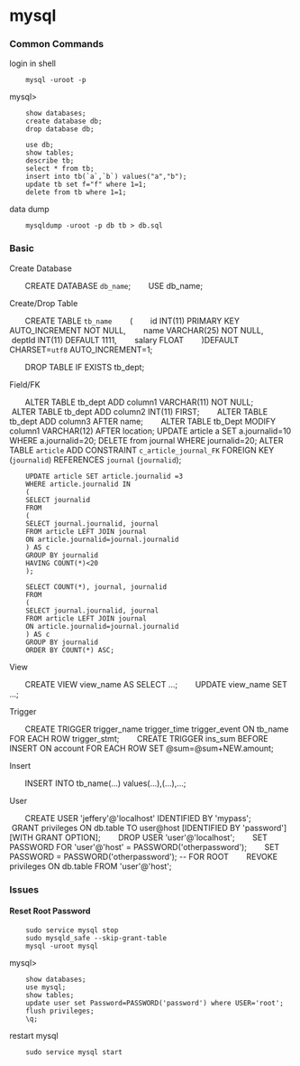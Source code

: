 # mysql

### Common Commands

login in shell

        mysql -uroot -p

mysql>

        show databases;
        create database db;
        drop database db;

        use db;
        show tables;
        describe tb;
        select * from tb;
        insert into tb(`a`,`b`) values("a","b");
        update tb set f="f" where 1=1;
        delete from tb where 1=1;

data dump

        mysqldump -uroot -p db tb > db.sql
        
        
### Basic

Create Database

        CREATE DATABASE `db_name`;
        USE db_name;

Create/Drop Table

        CREATE TABLE `tb_name`
        (
        id INT(11) PRIMARY KEY AUTO_INCREMENT NOT NULL,
        name VARCHAR(25) NOT NULL,
        deptId INT(11) DEFAULT 1111,
        salary FLOAT
        )DEFAULT CHARSET=`utf8` AUTO_INCREMENT=1;
        
        DROP TABLE IF EXISTS tb_dept;
        
        
Field/FK

        ALTER TABLE tb_dept ADD column1 VARCHAR(11) NOT NULL;
        ALTER TABLE tb_dept ADD column2 INT(11) FIRST;
        ALTER TABLE tb_dept ADD column3 AFTER name;
        ALTER TABLE tb_Dept MODIFY column1 VARCHAR(12) AFTER location;
        UPDATE article a SET a.journalid=10 WHERE a.journalid=20;
        DELETE from journal WHERE journalid=20;
        ALTER TABLE `article` ADD CONSTRAINT `c_article_journal_FK` FOREIGN KEY (`journalid`)  REFERENCES `journal` (`journalid`);
        
        UPDATE article SET article.journalid =3 
        WHERE article.journalid IN
        (
        SELECT journalid 
        FROM 
        (
        SELECT journal.journalid, journal 
        FROM article LEFT JOIN journal 
        ON article.journalid=journal.journalid
        ) AS c 
        GROUP BY journalid
        HAVING COUNT(*)<20
        );
        
        SELECT COUNT(*), journal, journalid 
        FROM
        (
        SELECT journal.journalid, journal 
        FROM article LEFT JOIN journal 
        ON article.journalid=journal.journalid
        ) AS c 
        GROUP BY journalid 
        ORDER BY COUNT(*) ASC;
        
View

        CREATE VIEW view_name AS SELECT ...;
        UPDATE view_name SET ...;
        
Trigger

        CREATE TRIGGER trigger_name trigger_time trigger_event ON tb_name FOR EACH ROW trigger_stmt;
        CREATE TRIGGER ins_sum BEFORE INSERT ON account FOR EACH ROW SET @sum=@sum+NEW.amount;
        
        
Insert

        INSERT INTO tb_name(...) values(...),(...),...;
        
User 

        CREATE USER 'jeffery'@'localhost' IDENTIFIED BY 'mypass';
        GRANT privileges ON db.table TO user@host [IDENTIFIED BY 'password'] [WITH GRANT OPTION];
        DROP USER 'user'@'localhost';
        SET PASSWORD FOR 'user'@'host' = PASSWORD('otherpassword');
        SET PASSWORD = PASSWORD('otherpassword'); -- FOR ROOT
        REVOKE privileges ON db.table FROM 'user'@'host';
        

### Issues

#### Reset Root Password

        sudo service mysql stop                                         
        sudo mysqld_safe --skip-grant-table
        mysql -uroot mysql

mysql> 

        show databases;
        use mysql;
        show tables;
        update user set Password=PASSWORD('password') where USER='root';         
        flush privileges;
        \q;

restart mysql

        sudo service mysql start
        


